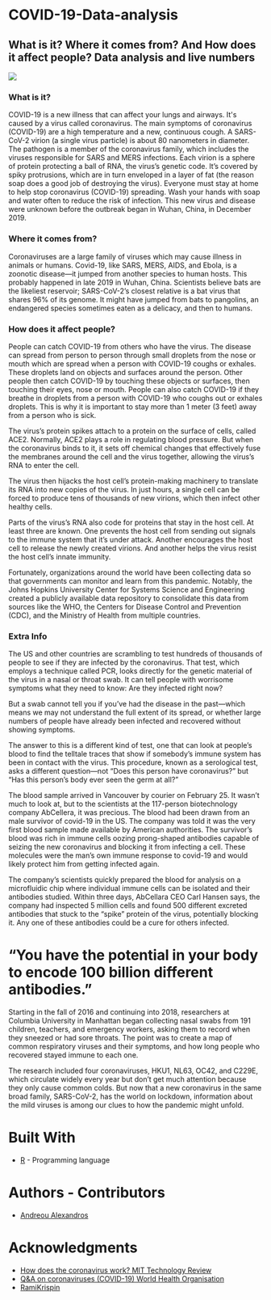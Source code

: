 # COVID-19-Data-analysis
## What is it? Where it comes from? And How does it affect people? Data analysis and live numbers
![](corona-tO0W2dlR-RKLK.gif)
### What is it?
COVID-19 is a new illness that can affect your lungs and airways. It's caused by a virus called coronavirus. The main symptoms of coronavirus (COVID-19) are a high temperature and a new, continuous cough. A SARS-CoV-2 virion (a single virus particle) is about 80 nanometers in diameter. The pathogen is a member of the coronavirus family, which includes the viruses responsible for SARS and MERS infections. Each virion is a sphere of protein protecting a ball of RNA, the virus’s genetic code. It’s covered by spiky protrusions, which are in turn enveloped in a layer of fat (the reason soap does a good job of destroying the virus). Everyone must stay at home to help stop coronavirus (COVID-19) spreading. Wash your hands with soap and water often to reduce the risk of infection. This new virus and disease were unknown before the outbreak began in Wuhan, China, in December 2019. 

### Where it comes from?
Coronaviruses are a large family of viruses which may cause illness in animals or humans. Covid-19, like SARS, MERS, AIDS, and Ebola, is a zoonotic disease—it jumped from another species to human hosts. This probably happened in late 2019 in Wuhan, China. Scientists believe bats are the likeliest reservoir; SARS-CoV-2’s closest relative is a bat virus that shares 96% of its genome. It might have jumped from bats to pangolins, an endangered species sometimes eaten as a delicacy, and then to humans.

### How does it affect people?
People can catch COVID-19 from others who have the virus. The disease can spread from person to person through small droplets from the nose or mouth which are spread when a person with COVID-19 coughs or exhales. These droplets land on objects and surfaces around the person. Other people then catch COVID-19 by touching these objects or surfaces, then touching their eyes, nose or mouth. People can also catch COVID-19 if they breathe in droplets from a person with COVID-19 who coughs out or exhales droplets. This is why it is important to stay more than 1 meter (3 feet) away from a person who is sick. 

The virus’s protein spikes attach to a protein on the surface of cells, called ACE2. Normally, ACE2 plays a role in regulating blood pressure. But when the coronavirus binds to it, it sets off chemical changes that effectively fuse the membranes around the cell and the virus together, allowing the virus’s RNA to enter the cell.

The virus then hijacks the host cell’s protein-making machinery to translate its RNA into new copies of the virus. In just hours, a single cell can be forced to produce tens of thousands of new virions, which then infect other healthy cells.

Parts of the virus’s RNA also code for proteins that stay in the host cell. At least three are known. One prevents the host cell from sending out signals to the immune system that it’s under attack. Another encourages the host cell to release the newly created virions. And another helps the virus resist the host cell’s innate immunity.

Fortunately, organizations around the world have been collecting data so that governments can monitor and learn from this pandemic. Notably, the Johns Hopkins University Center for Systems Science and Engineering created a publicly available data repository to consolidate this data from sources like the WHO, the Centers for Disease Control and Prevention (CDC), and the Ministry of Health from multiple countries.

### Extra Info
The US and other countries are scrambling to test hundreds of thousands of people to see if they are infected by the coronavirus. That test, which employs a technique called PCR, looks directly for the genetic material of the virus in a nasal or throat swab. It can tell people with worrisome symptoms what they need to know: Are they infected right now?

But a swab cannot tell you if you’ve had the disease in the past—which means we may not understand the full extent of its spread, or whether large numbers of people have already been infected and recovered without showing symptoms.

The answer to this is a different kind of test, one that can look at people’s blood to find the telltale traces that show if somebody’s immune system has been in contact with the virus. This procedure, known as a serological test, asks a different question—not “Does this person have coronavirus?” but “Has this person’s body ever seen the germ at all?”

The blood sample arrived in Vancouver by courier on February 25. It wasn’t much to look at, but to the scientists at the 117-person biotechnology company AbCellera, it was precious. The blood had been drawn from an male survivor of covid-19 in the US. The company was told it was the very first blood sample made available by American authorities. The survivor’s blood was rich in immune cells oozing prong-shaped antibodies capable of seizing the new coronavirus and blocking it from infecting a cell. These molecules were the man’s own immune response to covid-19 and would likely protect him from getting infected again.

The company’s scientists quickly prepared the blood for analysis on a microfluidic chip where individual immune cells can be isolated and their antibodies studied. Within three days, AbCellara CEO Carl Hansen says, the company had inspected 5 million cells and found 500 different excreted antibodies that stuck to the “spike” protein of the virus, potentially blocking it. Any one of these antibodies could be a cure for others infected.

# “You have the potential in your body to encode 100 billion different antibodies.”

Starting in the fall of 2016 and continuing into 2018, researchers at Columbia University in Manhattan began collecting nasal swabs from 191 children, teachers, and emergency workers, asking them to record when they sneezed or had sore throats. The point was to create a map of common respiratory viruses and their symptoms, and how long people who recovered stayed immune to each one.

The research included four coronaviruses, HKU1, NL63, OC42, and C229E, which circulate widely every year but don’t get much attention because they only cause common colds. But now that a new coronavirus in the same broad family, SARS-CoV-2, has the world on lockdown, information about the mild viruses is among our clues to how the pandemic might unfold.


# Built With 
* [R](https://www.r-project.org/) - Programming language

# Authors - Contributors
* [Andreou Alexandros](https://www.linkedin.com/in/alexandros-andreou-39b278136/)

# Acknowledgments

* [How does the coronavirus work? MIT Technology Review](https://www.technologyreview.com/2020/04/15/999476/explainer-how-does-the-coronavirus-work/)
* [Q&A on coronaviruses (COVID-19) World Health Organisation](https://www.who.int/news-room/q-a-detail/q-a-coronaviruses)
* [RamiKrispin](https://github.com/RamiKrispin/coronavirus)
